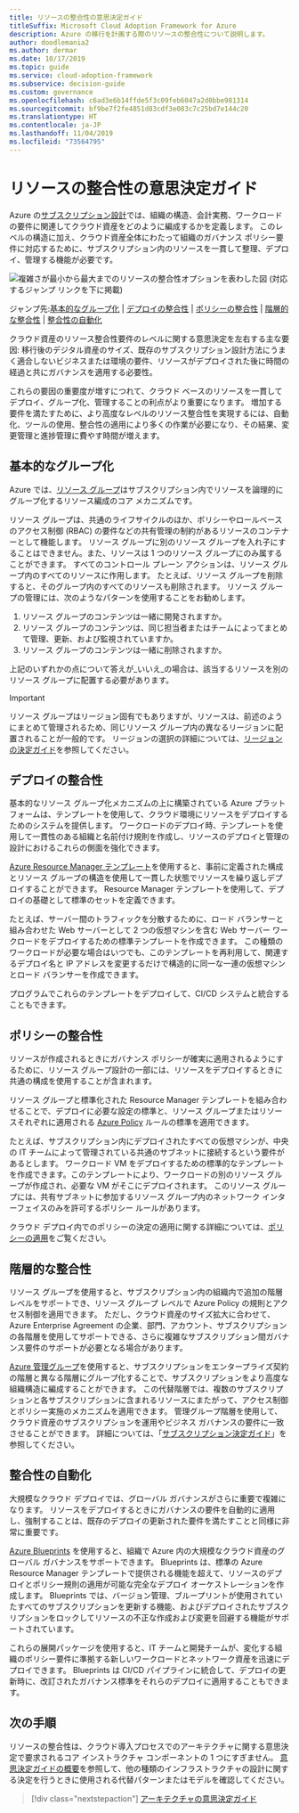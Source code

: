 ```yaml
---
title: リソースの整合性の意思決定ガイド
titleSuffix: Microsoft Cloud Adoption Framework for Azure
description: Azure の移行を計画する際のリソースの整合性について説明します。
author: doodlemania2
ms.author: dermar
ms.date: 10/17/2019
ms.topic: guide
ms.service: cloud-adoption-framework
ms.subservice: decision-guide
ms.custom: governance
ms.openlocfilehash: c6ad3e6b14ffde5f3c09feb6047a2d0bbe981314
ms.sourcegitcommit: bf9be7f2fe4851d83cdf3e083c7c25bd7e144c20
ms.translationtype: HT
ms.contentlocale: ja-JP
ms.lasthandoff: 11/04/2019
ms.locfileid: "73564795"
---
```

# <a name="resource-consistency-decision-guide"></a>リソースの整合性の意思決定ガイド

Azure の[サブスクリプション設計](../subscriptions/index.md)では、組織の構造、会計実務、ワークロードの要件に関連してクラウド資産をどのように編成するかを定義します。 このレベルの構造に加え、クラウド資産全体にわたって組織のガバナンス ポリシー要件に対応するために、サブスクリプション内のリソースを一貫して整理、デプロイ、管理する機能が必要です。

![複雑さが最小から最大までのリソースの整合性オプションを表わした図 (対応するジャンプ リンクを下に掲載)](../../_images/decision-guides/decision-guide-resource-consistency.png)

ジャンプ先:[基本的なグループ化](#basic-grouping) | [デプロイの整合性](#deployment-consistency) | [ポリシーの整合性](#policy-consistency) | [階層的な整合性](#hierarchical-consistency)  | [整合性の自動化](#automated-consistency)

クラウド資産のリソース整合性要件のレベルに関する意思決定を左右する主な要因: 移行後のデジタル資産のサイズ、既存のサブスクリプション設計方法にうまく適合しないビジネスまたは環境の要件、リソースがデプロイされた後に時間の経過と共にガバナンスを適用する必要性。

これらの要因の重要度が増すにつれて、クラウド ベースのリソースを一貫してデプロイ、グループ化、管理することの利点がより重要になります。 増加する要件を満たすために、より高度なレベルのリソース整合性を実現するには、自動化、ツールの使用、整合性の適用により多くの作業が必要になり、その結果、変更管理と進捗管理に費やす時間が増えます。

## <a name="basic-grouping"></a>基本的なグループ化

Azure では、[リソース グループ](https://docs.microsoft.com/azure/azure-resource-manager/resource-group-overview#resource-groups)はサブスクリプション内でリソースを論理的にグループ化するリソース編成のコア メカニズムです。

リソース グループは、共通のライフサイクルのほか、ポリシーやロールベースのアクセス制御 (RBAC) の要件などの共有管理の制約があるリソースのコンテナーとして機能します。 リソース グループに別のリソース グループを入れ子にすることはできません。また、リソースは 1 つのリソース グループにのみ属することができます。 すべてのコントロール プレーン アクションは、リソース グループ内のすべてのリソースに作用します。 たとえば、リソース グループを削除すると、そのグループ内のすべてのリソースも削除されます。 リソース グループの管理には、次のようなパターンを使用することをお勧めします。

1. リソース グループのコンテンツは一緒に開発されますか。
1. リソース グループのコンテンツは、同じ担当者またはチームによってまとめて管理、更新、および監視されていますか。
1. リソース グループのコンテンツは一緒に削除されますか。

上記のいずれかの点について答えが_いいえ_の場合は、該当するリソースを別のリソース グループに配置する必要があります。

> [!IMPORTANT]
> リソース グループはリージョン固有でもありますが、リソースは、前述のようにまとめて管理されるため、同じリソース グループ内の異なるリージョンに配置されることが一般的です。 リージョンの選択の詳細については、[リージョンの決定ガイド](../regions/index.md)を参照してください。

## <a name="deployment-consistency"></a>デプロイの整合性

基本的なリソース グループ化メカニズムの上に構築されている Azure プラットフォームは、テンプレートを使用して、クラウド環境にリソースをデプロイするためのシステムを提供します。 ワークロードのデプロイ時、テンプレートを使用して一貫性のある組織と名前付け規則を作成し、リソースのデプロイと管理の設計におけるこれらの側面を強化できます。

[Azure Resource Manager テンプレート](https://docs.microsoft.com/azure/azure-resource-manager/template-deployment-overview)を使用すると、事前に定義された構成とリソース グループの構造を使用して一貫した状態でリソースを繰り返しデプロイすることができます。 Resource Manager テンプレートを使用して、デプロイの基礎として標準のセットを定義できます。

たとえば、サーバー間のトラフィックを分散するために、ロード バランサーと組み合わせた Web サーバーとして 2 つの仮想マシンを含む Web サーバー ワークロードをデプロイするための標準テンプレートを作成できます。 この種類のワークロードが必要な場合はいつでも、このテンプレートを再利用して、関連するデプロイ名と IP アドレスを変更するだけで構造的に同一な一連の仮想マシンとロード バランサーを作成できます。

プログラムでこれらのテンプレートをデプロイして、CI/CD システムと統合することもできます。

## <a name="policy-consistency"></a>ポリシーの整合性

リソースが作成されるときにガバナンス ポリシーが確実に適用されるようにするために、リソース グループ設計の一部には、リソースをデプロイするときに共通の構成を使用することが含まれます。

リソース グループと標準化された Resource Manager テンプレートを組み合わせることで、デプロイに必要な設定の標準と、リソース グループまたはリソースそれぞれに適用される [Azure Policy](https://docs.microsoft.com/azure/governance/policy/overview) ルールの標準を適用できます。

たとえば、サブスクリプション内にデプロイされたすべての仮想マシンが、中央の IT チームによって管理されている共通のサブネットに接続するという要件があるとします。 ワークロード VM をデプロイするための標準的なテンプレートを作成できます。このテンプレートにより、ワークロードの別のリソース グループが作成され、必要な VM がそこにデプロイされます。 このリソース グループには、共有サブネットに参加するリソース グループ内のネットワーク インターフェイスのみを許可するポリシー ルールがあります。

クラウド デプロイ内でのポリシーの決定の適用に関する詳細については、[ポリシーの適用](../policy-enforcement/index.md)をご覧ください。

## <a name="hierarchical-consistency"></a>階層的な整合性

リソース グループを使用すると、サブスクリプション内の組織内で追加の階層レベルをサポートでき、リソース グループ レベルで Azure Policy の規則とアクセス制御を適用できます。 ただし、クラウド資産のサイズ拡大に合わせて、Azure Enterprise Agreement の企業、部門、アカウント、サブスクリプションの各階層を使用してサポートできる、さらに複雑なサブスクリプション間ガバナンス要件のサポートが必要となる場合があります。

[Azure 管理グループ](https://docs.microsoft.com/azure/governance/management-groups)を使用すると、サブスクリプションをエンタープライズ契約の階層と異なる階層にグループ化することで、サブスクリプションをより高度な組織構造に編成することができます。 この代替階層では、複数のサブスクリプションと各サブスクリプションに含まれるリソースにまたがって、アクセス制御とポリシー実施のメカニズムを適用できます。 管理グループ階層を使用して、クラウド資産のサブスクリプションを運用やビジネス ガバナンスの要件に一致させることができます。 詳細については、「[サブスクリプション決定ガイド](../subscriptions/index.md)」を参照してください。

## <a name="automated-consistency"></a>整合性の自動化

大規模なクラウド デプロイでは、グローバル ガバナンスがさらに重要で複雑になります。 リソースをデプロイするときにガバナンスの要件を自動的に適用し、強制することは、既存のデプロイの更新された要件を満たすことと同様に非常に重要です。

[Azure Blueprints](https://docs.microsoft.com/azure/governance/blueprints/overview) を使用すると、組織で Azure 内の大規模なクラウド資産のグローバル ガバナンスをサポートできます。 Blueprints は、標準の Azure Resource Manager テンプレートで提供される機能を超えて、リソースのデプロイとポリシー規則の適用が可能な完全なデプロイ オーケストレーションを作成します。 Blueprints では、バージョン管理、ブループリントが使用されていたすべてのサブスクリプションを更新する機能、およびデプロイされたサブスクリプションをロックしてリソースの不正な作成および変更を回避する機能がサポートされています。

これらの展開パッケージを使用すると、IT チームと開発チームが、変化する組織のポリシー要件に準拠する新しいワークロードとネットワーク資産を迅速にデプロイできます。 Blueprints は CI/CD パイプラインに統合して、デプロイの更新時に、改訂されたガバナンス標準をそれらのデプロイに適用することもできます。

## <a name="next-steps"></a>次の手順

リソースの整合性は、クラウド導入プロセスでのアーキテクチャに関する意思決定で要求されるコア インストラクチャ コンポーネントの 1 つにすぎません。 [意思決定ガイドの概要](../index.md)を参照して、他の種類のインフラストラクチャの設計に関する決定を行うときに使用される代替パターンまたはモデルを確認してください。

> [!div class="nextstepaction"]
> [アーキテクチャの意思決定ガイド](../index.md)
